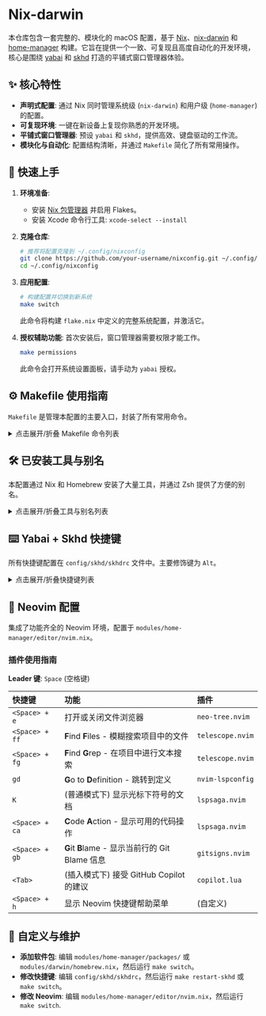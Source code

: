 # Nix-darwin

本仓库包含一套完整的、模块化的 macOS 配置，基于 [Nix](https://nixos.org/)、[nix-darwin](https://github.com/LnL7/nix-darwin) 和 [home-manager](https://github.com/nix-community/home-manager) 构建。它旨在提供一个一致、可复现且高度自动化的开发环境，核心是围绕 [yabai](https://github.com/koekeishiya/yabai) 和 [skhd](https://github.com/koekeishiya/skhd) 打造的平铺式窗口管理器体验。

## ✨ 核心特性

- **声明式配置**: 通过 Nix 同时管理系统级 (`nix-darwin`) 和用户级 (`home-manager`) 的配置。
- **可复现环境**: 一键在新设备上复现你熟悉的开发环境。
- **平铺式窗口管理器**: 预设 `yabai` 和 `skhd`，提供高效、键盘驱动的工作流。
- **模块化与自动化**: 配置结构清晰，并通过 `Makefile` 简化了所有常用操作。

## 🚀 快速上手

1.  **环境准备**:
    *   安装 [Nix 包管理器](https://nixos.org/download.html) 并启用 Flakes。
    *   安装 Xcode 命令行工具: `xcode-select --install`

2.  **克隆仓库**:
    ```bash
    # 推荐将配置克隆到 ~/.config/nixconfig
    git clone https://github.com/your-username/nixconfig.git ~/.config/nixconfig
    cd ~/.config/nixconfig
    ```

3.  **应用配置**:
    ```bash
    # 构建配置并切换到新系统
    make switch
    ```
    此命令将构建 `flake.nix` 中定义的完整系统配置，并激活它。

4.  **授权辅助功能**:
    首次安装后，窗口管理器需要权限才能工作。
    ```bash
    make permissions
    ```
    此命令会打开系统设置面板，请手动为 `yabai` 授权。

## ⚙️ Makefile 使用指南

`Makefile` 是管理本配置的主要入口，封装了所有常用命令。

<details>
<summary>点击展开/折叠 Makefile 命令列表</summary>

| 命令 | 描述 |        
| :--- | :--- |
| **核心命令** | |
| `make switch` | **(最常用)** 构建并应用新配置。对配置的任何更改都通过此命令生效。 |
| `make build` | 仅构建配置，不激活。用于在应用前检查配置是否存在错误。 |
| `make update` | 更新所有 Nix Flake 依赖 (如 nixpkgs) 到最新版本，并应用新配置。 |
| **服务管理** | |
| `make restart-all` | 重启所有窗口管理器相关的服务 (`yabai`, `skhd`)。 |
| `make restart-yabai` | 只重启 `yabai` 服务。 |
| `make restart-skhd` | 只重启 `skhd` 服务。 |
| **诊断与维护** | |
| `make status` | 显示详细的系统状态，包括服务运行状态和配置文件检查。 |
| `make logs` | 显示 `yabai` 和 `skhd` 的最新日志，用于排查问题。 |
| `make test` | 运行一系列测试，检查 `yabai` 权限、`skhd` 语法等。 |
| `make clean` | 清理旧的 Nix Store generations 和构建产物，释放磁盘空间。 |
| `make format` | 格式化项目中的所有 `.nix` 文件。 |
| `make help` | 显示所有可用的 `make` 命令及其描述。 |

</details>

## 🛠️ 已安装工具与别名

本配置通过 Nix 和 Homebrew 安装了大量工具，并通过 Zsh 提供了方便的别名。

<details>
<summary>点击展开/折叠工具与别名列表</summary>

### 主要工具

| 类别 | 工具 | 描述 |
| :--- | :--- | :--- |
| **终端与 Shell** | `wezterm`, `zsh`, `starship` | 终端、Shell 及提示符 |
| | `tmux`, `zellij` | 终端复用器 |
| | `eza`, `bat`, `ripgrep`, `fd` | `ls`, `cat`, `grep`, `find` 的现代替代品 |
| **开发工具** | `neovim` | 高度可扩展的文本编辑器 |
| | `git`, `gh`, `lazygit`, `delta` | 版本控制与辅助工具 |
| | `nodejs`, `python3`, `rustc`, `go` | 多语言开发环境 |
| **系统与监控** | `htop`, `btop` | 进程与系统监控 |
| | `fastfetch` | 系统信息展示工具 |

### 常用别名

| 别名 | 原始命令 | 描述 |
| :--- | :--- | :--- |
| `ll`, `ls` | `eza -la`, `eza` | 现代化的 `ls` |
| `cat` | `bat` | 语法高亮的 `cat` |
| `vim`, `v` | `nvim` | 使用 Neovim |
| `..` | `cd ..` | 快速切换上级目录 |
| `g`, `gs`, `ga` | `git`, `git status`, `git add` | Git 常用命令 |
| `nixup` | `darwin-rebuild switch --flake ...` | 更新并应用 Nix 配置 |
| `reload` | `source ~/.zshrc` | 重新加载 Zsh 配置 |

</details>

## ⌨️ Yabai + Skhd 快捷键

所有快捷键配置在 `config/skhd/skhdrc` 文件中。主要修饰键为 `Alt`。

<details>
<summary>点击展开/折叠快捷键列表</summary>

### 窗口管理
- `Alt + H/J/K/L`: 焦点切换 (左/下/上/右)
- `Shift + Alt + H/J/K/L`: 移动窗口
- `Ctrl + Alt + H/J/K/L`: 调整窗口大小
- `Shift + Alt + Space`: 切换窗口浮动/平铺模式
- `Alt + F`: 切换窗口缩放全屏
- `Alt + Q`: 关闭当前窗口

### 工作区 (Space) 管理
- `Alt + 1...0`: 切换到指定工作区
- `Shift + Alt + 1...0`: 移动当前窗口到指定工作区
- `Shift + Alt + D`: 创建一个新的工作区并切换

### 布局管理
- `Ctrl + Alt + A/D/S`: 切换为 BSP/浮动/堆叠布局
- `Alt + E`: 切换窗口分割方向 (水平/垂直)

### 应用与系统
- `Alt + Return`: 打开 WezTerm 终端
- `Shift + Ctrl + Alt + R`: 重启 Yabai 服务

</details>

## 📝 Neovim 配置

集成了功能齐全的 Neovim 环境，配置于 `modules/home-manager/editor/nvim.nix`。

### 插件使用指南

**Leader 键**: `Space` (空格键)

| 快捷键 | 功能 | 插件 |
| :--- | :--- | :--- |
| `<Space> + e` | 打开或关闭文件浏览器 | `neo-tree.nvim` |
| `<Space> + ff` | **F**ind **F**iles - 模糊搜索项目中的文件 | `telescope.nvim` |
| `<Space> + fg` | **F**ind **G**rep - 在项目中进行文本搜索 | `telescope.nvim` |
| `gd` | **G**o to **D**efinition - 跳转到定义 | `nvim-lspconfig` |
| `K` | (普通模式下) 显示光标下符号的文档 | `lspsaga.nvim` |
| `<Space> + ca` | **C**ode **A**ction - 显示可用的代码操作 | `lspsaga.nvim` |
| `<Space> + gb` | **G**it **B**lame - 显示当前行的 Git Blame 信息 | `gitsigns.nvim` |
| `<Tab>` | (插入模式下) 接受 GitHub Copilot 的建议 | `copilot.lua` |
| `<Space> + h` | 显示 Neovim 快捷键帮助菜单 | (自定义) |

## 🔧 自定义与维护

- **添加软件包**: 编辑 `modules/home-manager/packages/` 或 `modules/darwin/homebrew.nix`，然后运行 `make switch`。
- **修改快捷键**: 编辑 `config/skhd/skhdrc`，然后运行 `make restart-skhd` 或 `make switch`。
- **修改 Neovim**: 编辑 `modules/home-manager/editor/nvim.nix`，然后运行 `make switch`.


